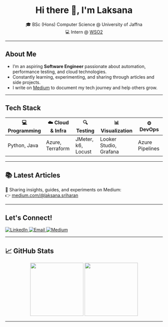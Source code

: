 <h1 align="center">Hi there 👋, I'm Laksana</h1>

<p align="center">
  🎓 BSc (Hons) Computer Science @ University of Jaffna <br>
  💻 Intern @ <a href="https://wso2.com" target="_blank">WSO2</a>
</p>

---

## About Me

- I’m an aspiring **Software Engineer** passionate about automation, performance testing, and cloud technologies.  
- Constantly learning, experimenting, and sharing through articles and side projects.  
- I write on [Medium](https://medium.com/@laksana.sriharan) to document my tech journey and help others grow.

---

## Tech Stack

| 💻 Programming | ☁️ Cloud & Infra | 🔍 Testing | 📊 Visualization | ⚙️ DevOps |
|---------------|------------------|------------|------------------|------------|
| Python, Java | Azure, Terraform | JMeter, k6, Locust | Looker Studio, Grafana | Azure Pipelines |

---

## 📚 Latest Articles

📝 Sharing insights, guides, and experiments on Medium:  
👉 [medium.com/@laksana.sriharan](https://medium.com/@laksana.sriharan)

---

## Let's Connect!

<a href="https://www.linkedin.com/in/laksana-sriharan" target="_blank">
  <img src="https://img.shields.io/badge/LinkedIn-blue?style=for-the-badge&logo=linkedin" alt="LinkedIn"/>
</a>
<a href="mailto:laksana.sriharan@gmail.com" target="_blank">
  <img src="https://img.shields.io/badge/Email-D14836?style=for-the-badge&logo=gmail&logoColor=white" alt="Email"/>
</a>
<a href="https://medium.com/@laksana.sriharan" target="_blank">
  <img src="https://img.shields.io/badge/Medium-12100E?style=for-the-badge&logo=medium&logoColor=white" alt="Medium"/>
</a>

---

## 📈 GitHub Stats

<p align="center">
  <img src="https://github-readme-stats.vercel.app/api?username=yourusername&show_icons=true&theme=radical" height="170">
  <img src="https://github-readme-stats.vercel.app/api/top-langs/?username=yourusername&layout=compact&theme=radical" height="170">
</p>

---

